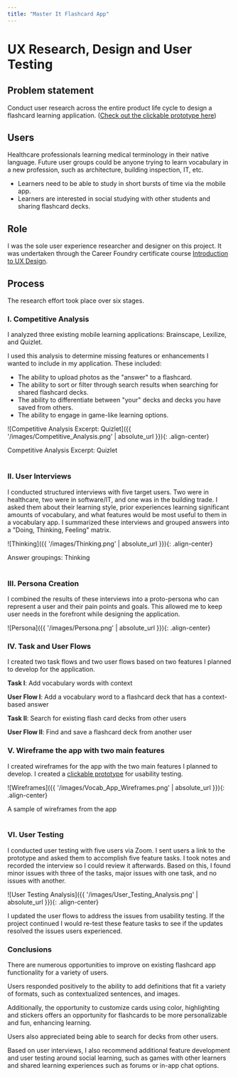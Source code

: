 ```yaml
---
title: "Master It Flashcard App"
---
```

# UX Research, Design and User Testing

## Problem statement
Conduct user research across the entire product life cycle to design a flashcard learning application.
([Check out the clickable prototype here](https://marvelapp.com/prototype/584070i))

## Users
Healthcare professionals learning medical terminology in their native language. Future user groups could be anyone trying to learn vocabulary in a new profession, such as architecture, building inspection, IT, etc.
- Learners need to be able to study in short bursts of time via the mobile app.
- Learners are interested in social studying with other students and sharing flashcard decks.


## Role
I was the sole user experience researcher and designer on this project. It was undertaken through the Career Foundry certificate course [Introduction to UX Design](https://careerfoundry.com/en/courses/ux-fundamentals/).

## Process
The research effort took place over six stages.

### I. Competitive Analysis
I analyzed three existing mobile learning applications: Brainscape, Lexilize, and Quizlet.

I used this analysis to determine missing features or enhancements I wanted to include in my application. These included:
- The ability to upload photos as the "answer" to a flashcard.
- The ability to sort or filter through search results when searching for shared flashcard decks.
- The ability to differentiate between "your" decks and decks you have saved from others.
- The ability to engage in game-like learning options.

![Competitive Analysis Excerpt: Quizlet]({{ '/images/Competitive_Analysis.png' | absolute_url }}){: .align-center}
<figcaption>Competitive Analysis Excerpt: Quizlet</figcaption>
<br/>

### II. User Interviews
I conducted structured interviews with five target users. Two were in healthcare, two were in software/IT, and one was in the building trade. I asked them about their learning style, prior experiences learning significant amounts of vocabulary, and what features would be most useful to them in a vocabulary app. I summarized these interviews and grouped answers into a "Doing, Thinking, Feeling" matrix.

![Thinking]({{ '/images/Thinking.png' | absolute_url }}){: .align-center}
<figcaption>Answer groupings: Thinking</figcaption>
<br/>

### III. Persona Creation
I combined the results of these interviews into a proto-persona who can represent a user and their pain points and goals. This allowed me to keep user needs in the forefront while designing the application.

![Persona]({{ '/images/Persona.png' | absolute_url }}){: .align-center}
<br/>

### IV. Task and User Flows
I created two task flows and two user flows based on two features I planned to develop for the application.

**Task I**: Add vocabulary words with context

**User Flow I**: Add a vocabulary word to a flashcard deck that has a context-based answer

**Task II**: Search for existing flash card decks from other users

**User Flow II**: Find and save a flashcard deck from another user

### V. Wireframe the app with two main features

I created wireframes for the app with the two main features I planned to develop. I created a [clickable prototype](https://marvelapp.com/prototype/584070i) for usability testing.

![Wireframes]({{ '/images/Vocab_App_Wireframes.png' | absolute_url }}){: .align-center}
<figcaption>A sample of wireframes from the app</figcaption>
<br/>

### VI. User Testing
I conducted user testing with five users via Zoom. I sent users a link to the prototype and asked them to accomplish five feature tasks. I took notes and recorded the interview so I could review it afterwards. Based on this, I found minor issues with three of the tasks, major issues with one task, and no issues with another.

![User Testing Analysis]({{ '/images/User_Testing_Analysis.png' | absolute_url }}){: .align-center}

I updated the user flows to address the issues from usability testing. If the project continued I would re-test these feature tasks to see if the updates resolved the issues users experienced.

### Conclusions

There are numerous opportunities to improve on existing flashcard app functionality for a variety of users.

Users responded positively to the ability to add definitions that fit a variety of formats, such as contextualized sentences, and images.

Additionally, the opportunity to customize cards using color, highlighting and stickers offers an opportunity for flashcards to be more personalizable and fun, enhancing learning.

Users also appreciated being able to search for decks from other users.

Based on user interviews, I also recommend additional feature development and user testing around social learning, such as games with other learners and shared learning experiences such as forums or in-app chat options.